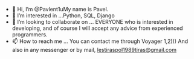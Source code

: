- 👋 Hi, I’m @Pavlent1uMy name is Pavel.
- 👀 I’m interested in ...Python, SQL, Django
- 💞️ I’m looking to collaborate on ...
EVERYONE who is interested in developing, and of course I will accept any advice from experienced programmers.
- 📫 How to reach me ...
You can contact me through Voyager 1,2)))
And also in any messenger or by mail, lestiraspol1989tiras@gmail.com

<!---
Pavlent1u/Pavlent1u is a ✨ special ✨ repository because its `README.md` (this file) appears on your GitHub profile.
You can click the Preview link to take a look at your changes.
--->
